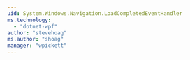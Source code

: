 ```yaml
---
uid: System.Windows.Navigation.LoadCompletedEventHandler
ms.technology: 
  - "dotnet-wpf"
author: "stevehoag"
ms.author: "shoag"
manager: "wpickett"
---
```


